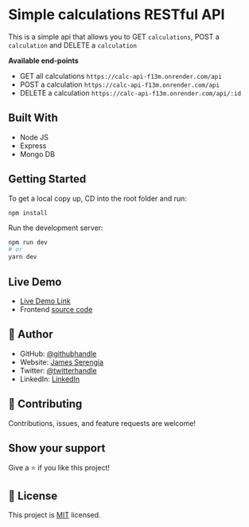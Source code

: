 # Simple calculations RESTful API

This is a simple api that allows you to GET `calculations`, POST a `calculation` and DELETE a `calculation`

**Available end-points**

- GET all calculations `https://calc-api-f13m.onrender.com/api`
- POST a calculation `https://calc-api-f13m.onrender.com/api`
- DELETE a calculation `https://calc-api-f13m.onrender.com/api/:id`

## Built With

- Node JS
- Express
- Mongo DB

## Getting Started

To get a local copy up, CD into the root folder and run:

```
npm install
```

Run the development server:

```bash
npm run dev
# or
yarn dev
```

## Live Demo

- [Live Demo Link](https://sere-calc.vercel.app/)
- Frontend [source code](https://github.com/serengia/take-home-frontend-20-dec-23)

## 👤 Author

- GitHub: [@githubhandle](https://github.com/serengia)
- Website: [James Serengia](https://jamesserengia.com/)
- Twitter: [@twitterhandle](https://twitter.com/jamesserengia)
- LinkedIn: [LinkedIn](https://linkedin.com/in/james-serengia)

## 🤝 Contributing

Contributions, issues, and feature requests are welcome!

## Show your support

Give a ⭐️ if you like this project!

<!-- ## Acknowledgments

- Hat tip to anyone whose code was used
- etc -->

## 📝 License

This project is [MIT](./LICENSE.txt) licensed.
